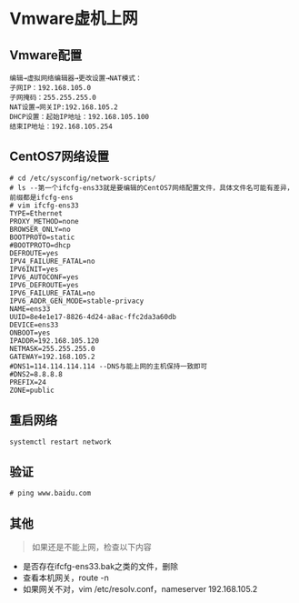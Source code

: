 # Vmware虚机上网

## Vmware配置
```
编辑→虚拟网络编辑器→更改设置→NAT模式：
子网IP：192.168.105.0
子网掩码：255.255.255.0
NAT设置→网关IP:192.168.105.2
DHCP设置：起始IP地址：192.168.105.100
结束IP地址：192.168.105.254
```

## CentOS7网络设置
```
# cd /etc/sysconfig/network-scripts/
# ls --第一个ifcfg-ens33就是要编辑的CentOS7网络配置文件，具体文件名可能有差异，前缀都是ifcfg-ens
# vim ifcfg-ens33
TYPE=Ethernet
PROXY_METHOD=none
BROWSER_ONLY=no
BOOTPROTO=static
#BOOTPROTO=dhcp
DEFROUTE=yes
IPV4_FAILURE_FATAL=no
IPV6INIT=yes
IPV6_AUTOCONF=yes
IPV6_DEFROUTE=yes
IPV6_FAILURE_FATAL=no
IPV6_ADDR_GEN_MODE=stable-privacy
NAME=ens33
UUID=8e4e1e17-8826-4d24-a8ac-ffc2da3a60db
DEVICE=ens33
ONBOOT=yes
IPADDR=192.168.105.120
NETMASK=255.255.255.0
GATEWAY=192.168.105.2
#DNS1=114.114.114.114 --DNS与能上网的主机保持一致即可
#DNS2=8.8.8.8
PREFIX=24
ZONE=public
```

## 重启网络
```
systemctl restart network
```

## 验证
```
# ping www.baidu.com
```

## 其他
> 如果还是不能上网，检查以下内容
* 是否存在ifcfg-ens33.bak之类的文件，删除
* 查看本机网关，route -n
* 如果网关不对，vim /etc/resolv.conf，nameserver 192.168.105.2



